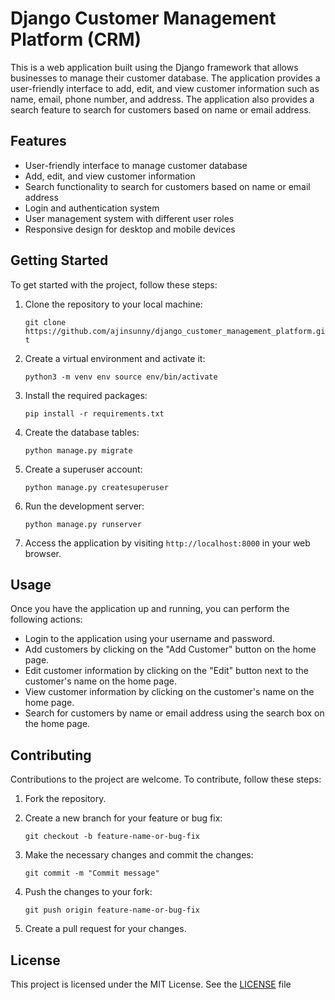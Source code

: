 Django Customer Management Platform (CRM)
=========================================

This is a web application built using the Django framework that allows businesses to manage their customer database. The application provides a user-friendly interface to add, edit, and view customer information such as name, email, phone number, and address. The application also provides a search feature to search for customers based on name or email address.

Features
--------

-   User-friendly interface to manage customer database
-   Add, edit, and view customer information
-   Search functionality to search for customers based on name or email address
-   Login and authentication system
-   User management system with different user roles
-   Responsive design for desktop and mobile devices

Getting Started
---------------

To get started with the project, follow these steps:

1.  Clone the repository to your local machine:

    `git clone https://github.com/ajinsunny/django_customer_management_platform.git`

2.  Create a virtual environment and activate it:

    `python3 -m venv env
    source env/bin/activate`

3.  Install the required packages:

    `pip install -r requirements.txt`

4.  Create the database tables:

    `python manage.py migrate`

5.  Create a superuser account:

    `python manage.py createsuperuser`

6.  Run the development server:

    `python manage.py runserver`

7.  Access the application by visiting `http://localhost:8000` in your web browser.

Usage
-----

Once you have the application up and running, you can perform the following actions:

-   Login to the application using your username and password.
-   Add customers by clicking on the "Add Customer" button on the home page.
-   Edit customer information by clicking on the "Edit" button next to the customer's name on the home page.
-   View customer information by clicking on the customer's name on the home page.
-   Search for customers by name or email address using the search box on the home page.

Contributing
------------

Contributions to the project are welcome. To contribute, follow these steps:

1.  Fork the repository.
2.  Create a new branch for your feature or bug fix:

    `git checkout -b feature-name-or-bug-fix`

3.  Make the necessary changes and commit the changes:

    `git commit -m "Commit message"`

4.  Push the changes to your fork:

    `git push origin feature-name-or-bug-fix`

5.  Create a pull request for your changes.

License
-------

This project is licensed under the MIT License. See the [LICENSE](https://chat.openai.com/chat/LICENSE) file
